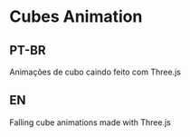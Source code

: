 # Cubes Animation

## PT-BR
Animações de cubo caindo feito com Three.js

## EN
Falling cube animations made with Three.js
